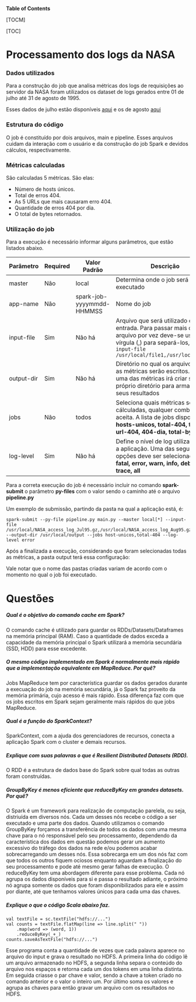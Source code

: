 **Table of Contents**

[TOCM]

[TOC]

# Processamento dos logs da NASA

### Dados utilizados
Para a construção do job que analisa métricas dos logs de requisições ao servidor da NASA foram utilizados os dataset de logs gerados entre 01 de julho até 31 de agosto de 1995.

Esses dados de julho estão disponíveis [aqui](ftp://ita.ee.lbl.gov/traces/NASA_access_log_Jul95.gz) e os de agosto [aqui](ftp://ita.ee.lbl.gov/traces/NASA_access_log_Aug95.gz)

### Estrutura do código
O job é constituído por dois arquivos, main e pipeline.  Esses arquivos cuidam da interação com o usuário e da construção do job Spark e devidos cálculos, respectivamente.

### Métricas calculadas
São calculadas 5 métricas. São elas:
- Número de hosts únicos.
- Total de erros 404.
- As 5 URLs que mais causaram erro 404.
- Quantidade de erros 404 por dia.
- O total de bytes retornados.

### Utilização do job
Para a execução é necessário informar alguns parâmetros, que estão listados abaixo. 

| Parâmetro |  Required | Valor Padrão | Descrição
| ------------- | ------------- | ------------- | ------------- |
| master  | Não | local | Determina onde o job será executado | 
| app-name  | Não | spark-job-yyyymmdd-HHMMSS  | Nome do job |
| input-file  |  Sim | Não há | Arquivo que será utilizado como entrada. Para passar mais do que 1 arquivo por vez deve-se usar vírgula (,) para separá-los, e.g. ```--input-file /usr/local/file1,/usr/local/file2```  |
| output-dir  | Sim | Não há  | Diretório no qual os arquivos com as métricas serão escritos. Cada uma das métricas irá criar seu próprio diretório para armazenar seus resultados |
| jobs  | Não | todos  | Seleciona quais métricas serão cálculadas, qualquer combinação é aceita. A lista de jobs disponíveis é:  **hosts-unicos, total-404, top-5-url-404, 404-dia, total-bytes**|
| log-level  | Sim | Não há  | Define o nível de log utilizado para a aplicação. Uma das seguintes opções deve ser selecionada: **off, fatal, error, warn, info, debug, trace, all** |

Para a correta execução do job é necessário incluir no comando **spark-submit** o parâmetro **py-files** com o valor sendo o caminho até o arquivo **pipeline.py**

Um exemplo de submissão, partindo da pasta na qual a aplicação está, é:
```
spark-submit --py-file pipeline.py main.py --master local[*] --input-file /usr/local/NASA_access_log_Jul95.gz,/usr/local/NASA_access_log_Aug95.gz --output-dir /usr/local/output --jobs host-unicos,total-404 --log-level error
```

Após a finalizada a execução, considerando que foram selecionadas todas as métricas, a pasta output terá essa configuração:


Vale notar que o nome das pastas criadas variam de acordo com o momento no qual o job foi executado.

# Questões

##### Qual é o objetivo do comando **cache** em Spark?
O comando cache é utilizado para guardar os RDDs/Datasets/Dataframes na memória principal (RAM). Caso a quantidade de dados exceda a capacidade da memória principal o Spark utilizará a memória secundária (SSD, HDD) para esse excedente.

##### O mesmo código implementado em Spark é normalmente mais rápido que a implementação equivalente em MapReduce. Por quê?
Jobs MapReduce tem por característica guardar os dados gerados durante a execuação do job na memória secundária, já o Spark faz proveito da memória primária, cujo acesso é mais rápido. Essa diferença faz com que os jobs escritos em Spark sejam geralmente mais rápidos do que jobs MapReduce.

##### Qual é a função do **SparkContext**?
SparkContext, com a ajuda dos gerenciadores de recursos, conecta a aplicação Spark com o cluster e demais recursos.

##### Explique com suas palavras o que é Resilient Distributed Datasets (RDD).
O RDD é a estrutura de dados base do Spark sobre qual todas as outras foram construídas.

##### **GroupByKey** é menos eficiente que **reduceByKey** em grandes datasets. Por quê?
O Spark é um framework para realização de computação parelela, ou seja, distriuída em diversos nós. Cada um desses nós recebe o código a ser executado e uma parte dos dados. Quando utilizamos o comando GroupByKey forçamos a transferência de todos os dados com uma mesma chave para o nó responsável pelo seu processamento, dependendo da característica dos dados em questão podemos gerar um aumento excessivo do tráfego dos dados na rede e/ou podemos acabar sobrecarregando um desses nós. Essa sobrecarga em um dos nós faz com que todos os outros fiquem ociosos enquanto aguardam a finalização do seu processamento e pode até mesmo gerar falhas de execução.
O reduceByKey tem uma abordagem diferente para esse problema. Cada nó agrupa os dados disponíveis para si e passa o resultado adiante, o próximo nó agrupa somente os dados que foram disponibilizados para ele e assim por diante, até que tenhamos valores únicos para cada uma das chaves.

##### Explique o que o código Scala abaixo faz. 
```
val textFile = sc.textFile("hdfs://...")
val counts = textFile.flatMap(line => line.split(" "))
    .map(word => (word, 1))
    .reduceByKey(_+_)
counts.saveAsTextFile("hdfs://...")
```
Esse programa conta a quantidade de vezes que cada palavra aparece no arquivo do input e grava o resultado no HDFS. A primeira linha do código lê um arquivo armazenado no HDFS, a segunda linha separa o conteúdo do arquivo nos espaços e retorna cada um dos tokens em uma linha distinta. Em seguida criasse o par chave e valor, sendo a chave a token criado no comando anterior e o valor o inteiro um. Por último soma os valores e agrupa as chaves para então gravar um arquivo com os resultados no HDFS.

